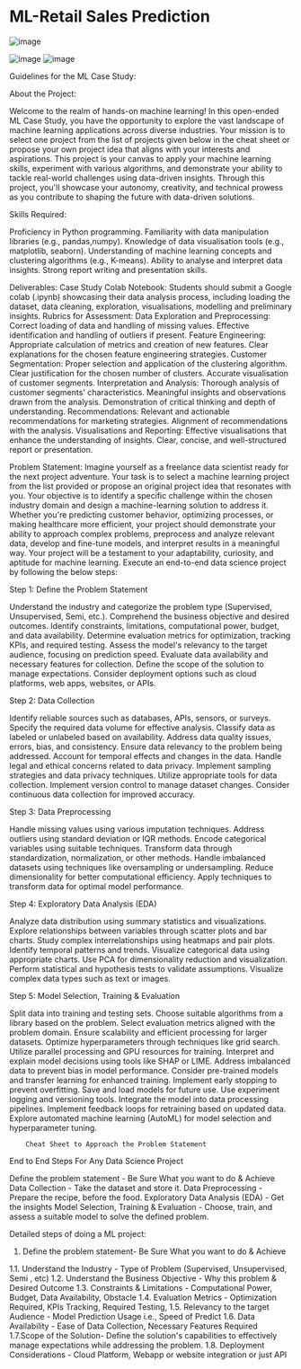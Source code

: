 # ML-Retail Sales Prediction
![image](https://github.com/user-attachments/assets/01fbf011-ec0d-4097-b545-05f988b8d414)

![image](https://github.com/user-attachments/assets/d075ad63-ceee-48d4-9573-bb60a0a8773c)
![image](https://github.com/user-attachments/assets/0f7c504e-eeb9-42e0-b29a-e6e7ec991bfa)



Guidelines for the ML Case Study:

About the Project:

Welcome to the realm of hands-on machine learning! In this open-ended ML Case Study, you have the opportunity to explore the vast landscape of machine learning applications across diverse industries. Your mission is to select one project from the list of projects given below in the cheat sheet or propose your own project idea that aligns with your interests and aspirations. This project is your canvas to apply your machine learning skills, experiment with various algorithms, and demonstrate your ability to tackle real-world challenges using data-driven insights. Through this project, you'll showcase your autonomy, creativity, and technical prowess as you contribute to shaping the future with data-driven solutions.

Skills Required:

Proficiency in Python programming.
Familiarity with data manipulation libraries (e.g., pandas,numpy).
Knowledge of data visualisation tools (e.g., matplotlib, seaborn).
Understanding of machine learning concepts and clustering algorithms (e.g., K-means).
Ability to analyse and interpret data insights.
Strong report writing and presentation skills. 


Deliverables:
Case Study Colab Notebook: Students should submit a Google colab (.ipynb) showcasing their data analysis process, including loading the dataset, data cleaning, exploration, visualisations, modelling and preliminary insights.
Rubrics for Assessment: 
Data Exploration and Preprocessing:
Correct loading of data and handling of missing values.
Effective identification and handling of outliers if present.
Feature Engineering:
Appropriate calculation of metrics and creation of new features.
Clear explanations for the chosen feature engineering strategies.
Customer Segmentation:
Proper selection and application of the clustering algorithm.
Clear justification for the chosen number of clusters.
Accurate visualisation of customer segments.
Interpretation and Analysis:
Thorough analysis of customer segments' characteristics.
Meaningful insights and observations drawn from the analysis.
Demonstration of critical thinking and depth of understanding.
Recommendations:
Relevant and actionable recommendations for marketing strategies.
Alignment of recommendations with the analysis.
Visualisations and Reporting:
Effective visualisations that enhance the understanding of insights.
Clear, concise, and well-structured report or presentation.

Problem Statement:
Imagine yourself as a freelance data scientist ready for the next project adventure. Your task is to select a machine learning project from the list provided or propose an original project idea that resonates with you. Your objective is to identify a specific challenge within the chosen industry domain and design a machine-learning solution to address it. Whether you're predicting customer behavior, optimizing processes, or making healthcare more efficient, your project should demonstrate your ability to approach complex problems, preprocess and analyze relevant data, develop and fine-tune models, and interpret results in a meaningful way. Your project will be a testament to your adaptability, curiosity, and aptitude for machine learning.
Execute an end-to-end data science project by following the below steps:

Step 1: Define the Problem Statement

Understand the industry and categorize the problem type (Supervised, Unsupervised, Semi, etc.).
Comprehend the business objective and desired outcomes.
Identify constraints, limitations, computational power, budget, and data availability.
Determine evaluation metrics for optimization, tracking KPIs, and required testing.
Assess the model's relevancy to the target audience, focusing on prediction speed.
Evaluate data availability and necessary features for collection.
Define the scope of the solution to manage expectations.
Consider deployment options such as cloud platforms, web apps, websites, or APIs.

Step 2: Data Collection

Identify reliable sources such as databases, APIs, sensors, or surveys.
Specify the required data volume for effective analysis.
Classify data as labeled or unlabeled based on availability.
Address data quality issues, errors, bias, and consistency.
Ensure data relevancy to the problem being addressed.
Account for temporal effects and changes in the data.
Handle legal and ethical concerns related to data privacy.
Implement sampling strategies and data privacy techniques.
Utilize appropriate tools for data collection.
Implement version control to manage dataset changes.
Consider continuous data collection for improved accuracy.

Step 3: Data Preprocessing

Handle missing values using various imputation techniques.
Address outliers using standard deviation or IQR methods.
Encode categorical variables using suitable techniques.
Transform data through standardization, normalization, or other methods.
Handle imbalanced datasets using techniques like oversampling or undersampling.
Reduce dimensionality for better computational efficiency.
Apply techniques to transform data for optimal model performance.

Step 4: Exploratory Data Analysis (EDA)

Analyze data distribution using summary statistics and visualizations.
Explore relationships between variables through scatter plots and bar charts.
Study complex interrelationships using heatmaps and pair plots.
Identify temporal patterns and trends.
Visualize categorical data using appropriate charts.
Use PCA for dimensionality reduction and visualization.
Perform statistical and hypothesis tests to validate assumptions.
Visualize complex data types such as text or images.

Step 5: Model Selection, Training & Evaluation

Split data into training and testing sets.
Choose suitable algorithms from a library based on the problem.
Select evaluation metrics aligned with the problem domain.
Ensure scalability and efficient processing for larger datasets.
Optimize hyperparameters through techniques like grid search.
Utilize parallel processing and GPU resources for training.
Interpret and explain model decisions using tools like SHAP or LIME.
Address imbalanced data to prevent bias in model performance.
Consider pre-trained models and transfer learning for enhanced training.
Implement early stopping to prevent overfitting.
Save and load models for future use.
Use experiment logging and versioning tools.
Integrate the model into data processing pipelines.
Implement feedback loops for retraining based on updated data.
Explore automated machine learning (AutoML) for model selection and hyperparameter tuning.






        Cheat Sheet to Approach the Problem Statement

End to End Steps For Any Data Science Project

Define the problem statement - Be Sure What you want to do & Achieve
Data Collection - Take the dataset and store it.
Data Preprocessing - Prepare the recipe, before the food.
Exploratory Data Analysis (EDA) - Get the insights
Model Selection, Training & Evaluation - Choose, train, and assess a suitable     model to solve the defined problem.


Detailed steps of doing a ML project:


 1.   Define the problem statement- Be Sure What you want to do & Achieve

1.1. Understand the Industry - Type of Problem (Supervised, Unsupervised, Semi , etc)
1.2. Understand the Business Objective - Why this problem & Desired Outcome
1.3. Constraints & Limitations - Computational Power, Budget, Data Availability, Obstacle
1.4. Evaluation Metrics - Optimization Required, KPIs Tracking, Required Testing, 
1.5. Relevancy to the target Audience - Model Prediction Usage i.e., Speed of Predict
1.6. Data Availability - Ease of Data Collection, Necessary Features Required
1.7.Scope of the Solution- Define the solution's capabilities to effectively manage expectations   while addressing the problem.
1.8. Deployment Considerations - Cloud Platform, Webapp or website integration or just API
